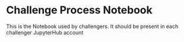 # Challenge Process Notebook 

This is the Notebook used by challengers. 
It should be present in each challenger JupyterHub account
